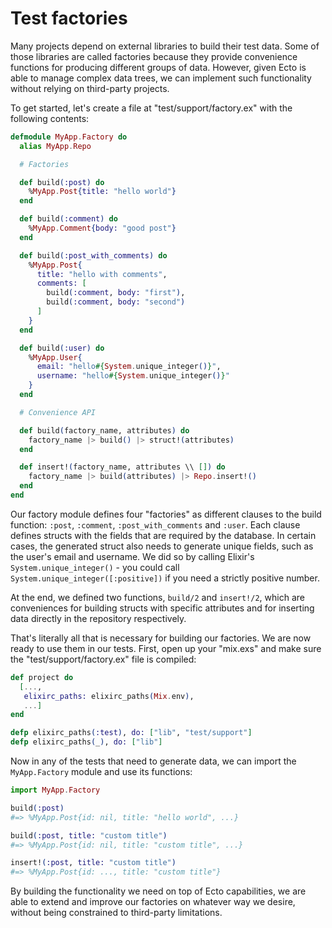 # Test factories

Many projects depend on external libraries to build their test data. Some of those libraries are called factories because they provide convenience functions for producing different groups of data. However, given Ecto is able to manage complex data trees, we can implement such functionality without relying on third-party projects.

To get started, let's create a file at "test/support/factory.ex" with the following contents:

```elixir
defmodule MyApp.Factory do
  alias MyApp.Repo

  # Factories

  def build(:post) do
    %MyApp.Post{title: "hello world"}
  end

  def build(:comment) do
    %MyApp.Comment{body: "good post"}
  end

  def build(:post_with_comments) do
    %MyApp.Post{
      title: "hello with comments",
      comments: [
        build(:comment, body: "first"),
        build(:comment, body: "second")
      ]
    }
  end

  def build(:user) do
    %MyApp.User{
      email: "hello#{System.unique_integer()}",
      username: "hello#{System.unique_integer()}"
    }
  end

  # Convenience API

  def build(factory_name, attributes) do
    factory_name |> build() |> struct!(attributes)
  end

  def insert!(factory_name, attributes \\ []) do
    factory_name |> build(attributes) |> Repo.insert!()
  end
end
```

Our factory module defines four "factories" as different clauses to the build function: `:post`, `:comment`, `:post_with_comments` and `:user`. Each clause defines structs with the fields that are required by the database. In certain cases, the generated struct also needs to generate unique fields, such as the user's email and username. We did so by calling Elixir's `System.unique_integer()` - you could call `System.unique_integer([:positive])` if you need a strictly positive number.

At the end, we defined two functions, `build/2` and `insert!/2`, which are conveniences for building structs with specific attributes and for inserting data directly in the repository respectively.

That's literally all that is necessary for building our factories. We are now ready to use them in our tests. First, open up your "mix.exs" and make sure the "test/support/factory.ex" file is compiled:

```elixir
def project do
  [...,
   elixirc_paths: elixirc_paths(Mix.env),
   ...]
end

defp elixirc_paths(:test), do: ["lib", "test/support"]
defp elixirc_paths(_), do: ["lib"]
```

Now in any of the tests that need to generate data, we can import the `MyApp.Factory` module and use its functions:

```elixir
import MyApp.Factory

build(:post)
#=> %MyApp.Post{id: nil, title: "hello world", ...}

build(:post, title: "custom title")
#=> %MyApp.Post{id: nil, title: "custom title", ...}

insert!(:post, title: "custom title")
#=> %MyApp.Post{id: ..., title: "custom title"}
```

By building the functionality we need on top of Ecto capabilities, we are able to extend and improve our factories on whatever way we desire, without being constrained to third-party limitations.

